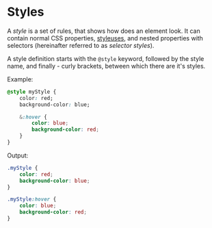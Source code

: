 # Styles

A *style* is a set of rules, that shows how does an element look. 
It can contain normal CSS properties, [styleuses](./Styleuse.md), and nested properties with selectors (hereinafter referred to as *selector styles*).

A style definition starts with the `@style` keyword, followed by the style name, and finally - curly brackets, between which there are it's styles.

Example:
```css
@style myStyle {
    color: red;
    background-color: blue;

    &:hover {
        color: blue;
        background-color: red;
    }
}
```

Output:
```css
.myStyle {
    color: red;
    background-color: blue;
}

.myStyle:hover {
    color: blue;
    background-color: red;
}
```